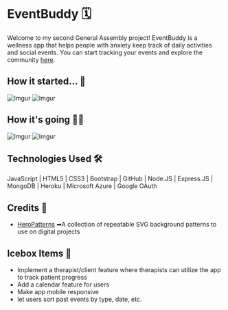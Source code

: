 # EventBuddy 🗓

Welcome to my second General Assembly project! EventBuddy is a wellness app that helps people with anxiety keep track of daily activities and social events. You can start tracking your events and explore the community [here](https://ajkar-event-buddy.herokuapp.com/).

## How it started... 📝
![Imgur](https://i.imgur.com/xgZmShP.png)
![Imgur](https://i.imgur.com/kXSOW4O.png)

## How it's going 👩‍💻
![Imgur](https://i.imgur.com/2Rg51ou.png)
![Imgur](https://i.imgur.com/efwkE8K.png)

## Technologies Used 🛠

JavaScript | HTML5 | CSS3 | Bootstrap | GitHub | Node.JS | Express.JS | MongoDB | Heroku | Microsoft Azure | Google OAuth

## Credits 🖤
- [HeroPatterns](https://heropatterns.com/)
➡A collection of repeatable SVG background patterns to use on digital projects

## Icebox Items 🧊 

- Implement a therapist/client feature where therapists can utilize the app to track patient progress
- Add a calendar feature for users
- Make app mobile responsive
- let users sort past events by type, date, etc.